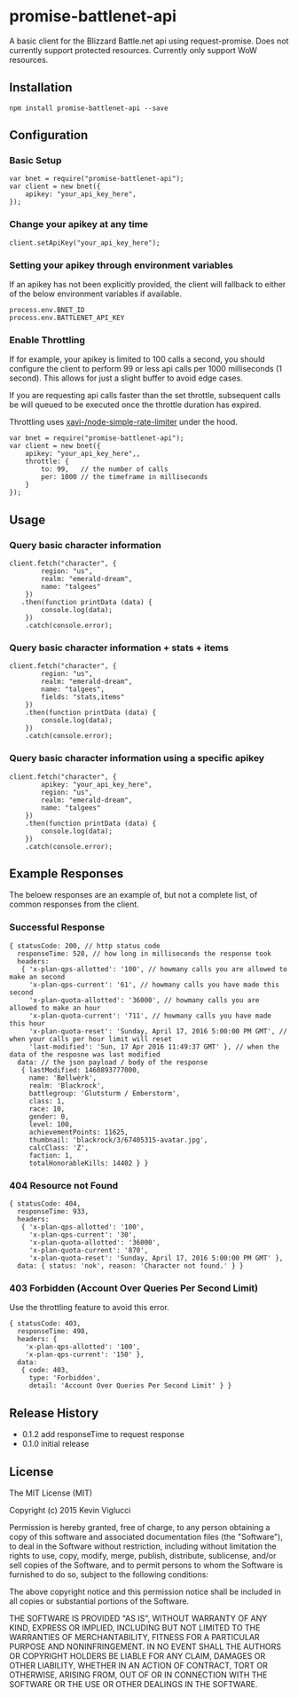 # promise-battlenet-api

A basic client for the Blizzard Battle.net api using request-promise. Does not currently support protected resources. Currently only support WoW resources.

## Installation
    npm install promise-battlenet-api --save

## Configuration

### Basic Setup    
    var bnet = require("promise-battlenet-api");
    var client = new bnet({
        apikey: "your_api_key_here",
    });
    
### Change your apikey at any time
    client.setApiKey("your_api_key_here");

### Setting your apikey through environment variables

If an apikey has not been explicitly provided, the client will fallback to either of the below environment variables if available.

    process.env.BNET_ID
    process.env.BATTLENET_API_KEY

### Enable Throttling

If for example, your apikey is limited to 100 calls a second, you should configure the client to perform 99 or less api calls per 1000 milliseconds (1 second). This allows for just a slight buffer to avoid edge cases. 

If you are requesting api calls faster than the set throttle, subsequent calls be will queued to be executed once the throttle duration has expired.

Throttling uses [xavi-/node-simple-rate-limiter](https://github.com/xavi-/node-simple-rate-limiter) under the hood.

    var bnet = require("promise-battlenet-api");
    var client = new bnet({
        apikey: "your_api_key_here",,
        throttle: {
            to: 99,   // the number of calls
            per: 1000 // the timeframe in milliseconds
        }
    });

## Usage

### Query basic character information
    client.fetch("character", { 
            region: "us", 
            realm: "emerald-dream", 
            name: "talgees" 
        })
       .then(function printData (data) {
            console.log(data);
        })
        .catch(console.error);

### Query basic character information + stats + items
    client.fetch("character", { 
            region: "us", 
            realm: "emerald-dream", 
            name: "talgees",
            fields: "stats,items"
        })
        .then(function printData (data) {
            console.log(data);
        })
        .catch(console.error);

### Query basic character information using a specific apikey
    client.fetch("character", {
            apikey: "your_api_key_here",
            region: "us", 
            realm: "emerald-dream", 
            name: "talgees"
        })
        .then(function printData (data) {
            console.log(data);
        })
        .catch(console.error);

## Example Responses

The beloew responses are an example of, but not a complete list, of common responses from the client.

### Successful Response

    { statusCode: 200, // http status code
      responseTime: 528, // how long in milliseconds the response took
      headers:
       { 'x-plan-qps-allotted': '100', // howmany calls you are allowed to make an second
         'x-plan-qps-current': '61', // howmany calls you have made this second
         'x-plan-quota-allotted': '36000', // howmany calls you are allowed to make an hour
         'x-plan-quota-current': '711', // howmany calls you have made this hour
         'x-plan-quota-reset': 'Sunday, April 17, 2016 5:00:00 PM GMT', // when your calls per hour limit will reset
         'last-modified': 'Sun, 17 Apr 2016 11:49:37 GMT' }, // when the data of the resposne was last modified
      data: // the json payload / body of the response
       { lastModified: 1460893777000,
         name: 'Bøllwèrk',
         realm: 'Blackrock',
         battlegroup: 'Glutsturm / Emberstorm',
         class: 1,
         race: 10,
         gender: 0,
         level: 100,
         achievementPoints: 11625,
         thumbnail: 'blackrock/3/67405315-avatar.jpg',
         calcClass: 'Z',
         faction: 1,
         totalHonorableKills: 14402 } }

### 404 Resource not Found

    { statusCode: 404,
      responseTime: 933,
      headers:
       { 'x-plan-qps-allotted': '100',
         'x-plan-qps-current': '30',
         'x-plan-quota-allotted': '36000',
         'x-plan-quota-current': '870',
         'x-plan-quota-reset': 'Sunday, April 17, 2016 5:00:00 PM GMT' },
      data: { status: 'nok', reason: 'Character not found.' } }

### 403 Forbidden (Account Over Queries Per Second Limit)

Use the throttling feature to avoid this error.

    { statusCode: 403,
      responseTime: 498,
      headers: { 
        'x-plan-qps-allotted': '100',
        'x-plan-qps-current': '150' },
      data:
       { code: 403,
         type: 'Forbidden',
         detail: 'Account Over Queries Per Second Limit' } }

## Release History

* 0.1.2 add responseTime to request response
* 0.1.0 initial release

## License

The MIT License (MIT)

Copyright (c) 2015 Kevin Viglucci

Permission is hereby granted, free of charge, to any person obtaining a copy
of this software and associated documentation files (the "Software"), to deal
in the Software without restriction, including without limitation the rights
to use, copy, modify, merge, publish, distribute, sublicense, and/or sell
copies of the Software, and to permit persons to whom the Software is
furnished to do so, subject to the following conditions:

The above copyright notice and this permission notice shall be included in all
copies or substantial portions of the Software.

THE SOFTWARE IS PROVIDED "AS IS", WITHOUT WARRANTY OF ANY KIND, EXPRESS OR
IMPLIED, INCLUDING BUT NOT LIMITED TO THE WARRANTIES OF MERCHANTABILITY,
FITNESS FOR A PARTICULAR PURPOSE AND NONINFRINGEMENT. IN NO EVENT SHALL THE
AUTHORS OR COPYRIGHT HOLDERS BE LIABLE FOR ANY CLAIM, DAMAGES OR OTHER
LIABILITY, WHETHER IN AN ACTION OF CONTRACT, TORT OR OTHERWISE, ARISING FROM,
OUT OF OR IN CONNECTION WITH THE SOFTWARE OR THE USE OR OTHER DEALINGS IN THE
SOFTWARE.

